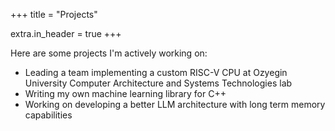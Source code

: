 +++
title = "Projects"

extra.in_header = true
+++

Here are some projects I'm actively working on:
- Leading a team implementing a custom RISC-V CPU at Ozyegin University Computer Architecture and Systems Technologies lab
- Writing my own machine learning library for C++
- Working on developing a better LLM architecture with long term memory capabilities
